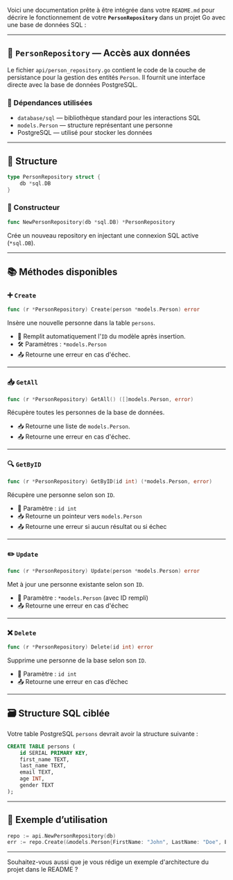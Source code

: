Voici une documentation prête à être intégrée dans votre `README.md` pour décrire le fonctionnement de votre **`PersonRepository`** dans un projet Go avec une base de données SQL :

---

## 📁 `PersonRepository` — Accès aux données

Le fichier `api/person_repository.go` contient le code de la couche de persistance pour la gestion des entités `Person`. Il fournit une interface directe avec la base de données PostgreSQL.

### 🔧 Dépendances utilisées

* `database/sql` — bibliothèque standard pour les interactions SQL
* `models.Person` — structure représentant une personne
* PostgreSQL — utilisé pour stocker les données

---

## 🧱 Structure

```go
type PersonRepository struct {
    db *sql.DB
}
```

### 🔨 Constructeur

```go
func NewPersonRepository(db *sql.DB) *PersonRepository
```

Crée un nouveau repository en injectant une connexion SQL active (`*sql.DB`).

---

## 📚 Méthodes disponibles

### ➕ `Create`

```go
func (r *PersonRepository) Create(person *models.Person) error
```

Insère une nouvelle personne dans la table `persons`.

* 🔢 Remplit automatiquement l'`ID` du modèle après insertion.
* 🛠️ Paramètres : `*models.Person`
* 📤 Retourne une erreur en cas d'échec.

---

### 📥 `GetAll`

```go
func (r *PersonRepository) GetAll() ([]models.Person, error)
```

Récupère toutes les personnes de la base de données.

* 📥 Retourne une liste de `models.Person`.
* 📤 Retourne une erreur en cas d'échec.

---

### 🔍 `GetByID`

```go
func (r *PersonRepository) GetByID(id int) (*models.Person, error)
```

Récupère une personne selon son `ID`.

* 🧾 Paramètre : `id int`
* 📥 Retourne un pointeur vers `models.Person`
* 📤 Retourne une erreur si aucun résultat ou si échec

---

### ✏️ `Update`

```go
func (r *PersonRepository) Update(person *models.Person) error
```

Met à jour une personne existante selon son `ID`.

* 🧾 Paramètre : `*models.Person` (avec ID rempli)
* 📤 Retourne une erreur en cas d'échec

---

### ❌ `Delete`

```go
func (r *PersonRepository) Delete(id int) error
```

Supprime une personne de la base selon son `ID`.

* 🧾 Paramètre : `id int`
* 📤 Retourne une erreur en cas d’échec

---

## 🗃️ Structure SQL ciblée

Votre table PostgreSQL `persons` devrait avoir la structure suivante :

```sql
CREATE TABLE persons (
    id SERIAL PRIMARY KEY,
    first_name TEXT,
    last_name TEXT,
    email TEXT,
    age INT,
    gender TEXT
);
```

---

## 🧪 Exemple d’utilisation

```go
repo := api.NewPersonRepository(db)
err := repo.Create(&models.Person{FirstName: "John", LastName: "Doe", Email: "john@example.com", Age: 30, Gender: "M"})
```

---

Souhaitez-vous aussi que je vous rédige un exemple d'architecture du projet dans le README ?
